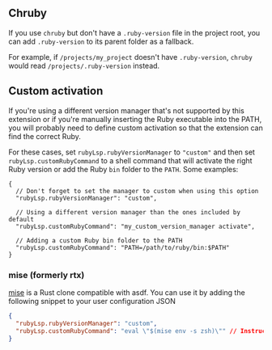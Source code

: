 ## Chruby

If you use `chruby` but don't have a `.ruby-version` file in the project root, you can add `.ruby-version` to its parent folder as a fallback.

For example, if `/projects/my_project` doesn't have `.ruby-version`, `chruby` would read `/projects/.ruby-version` instead.

## Custom activation

If you're using a different version manager that's not supported by this extension or if you're manually inserting the Ruby
executable into the PATH, you will probably need to define custom activation so that the extension can find the correct
Ruby.

For these cases, set `rubyLsp.rubyVersionManager` to `"custom"` and then set `rubyLsp.customRubyCommand` to a shell
command that will activate the right Ruby version or add the Ruby `bin` folder to the `PATH`. Some examples:

```jsonc
{
  // Don't forget to set the manager to custom when using this option
  "rubyLsp.rubyVersionManager": "custom",

  // Using a different version manager than the ones included by default
  "rubyLsp.customRubyCommand": "my_custom_version_manager activate",

  // Adding a custom Ruby bin folder to the PATH
  "rubyLsp.customRubyCommand": "PATH=/path/to/ruby/bin:$PATH"
}
```

### mise (formerly rtx)

[mise](https://github.com/jdxcode/mise) is a Rust clone compatible with asdf. You can use it by adding the following
snippet to your user configuration JSON

```json
{
  "rubyLsp.rubyVersionManager": "custom",
  "rubyLsp.customRubyCommand": "eval \"$(mise env -s zsh)\"" // Instructions for zsh, change for bash or fish
}
```
